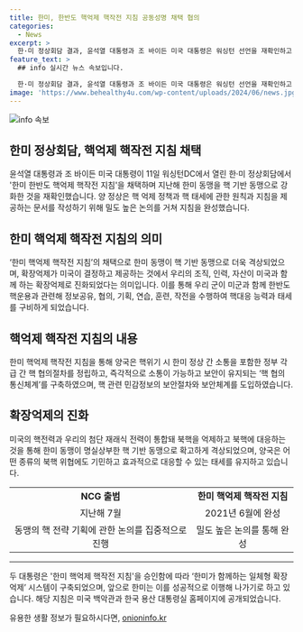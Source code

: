```yaml
---
title: 한미, 한반도 핵억제 핵작전 지침 공동성명 채택 협의
categories:
  - News
excerpt: >
  한·미 정상회담 결과, 윤석열 대통령과 조 바이든 미국 대통령은 워싱턴 선언을 재확인하고 한반도 핵억제 핵작전 지침을 채택했다. 이로써 한미 간 핵작전 지침이 완성되었고, 확장억제 시스템이 구축되었다. 미국의 핵전력과 한국의 재래식 전력이 통합돼 북핵을 억제하고 대응하는 일체형 시스템이 만들어졌으며, 핵 위기 시 소통체계와 보안체계를 구축했음을 알렸다. 지침은 한국과 미국의 공식 홈페이지에 공개되며, 미래에는 한미가 북핵 위협에 대비하고 효과적으로 대응할 수 있는 태세를 유지할 계획이다.
feature_text: >
  ## info 실시간 뉴스 속보입니다.

  한·미 정상회담 결과, 윤석열 대통령과 조 바이든 미국 대통령은 워싱턴 선언을 재확인하고 한반도 핵억제 핵작전 지침을 채택했다. 이로써 한미 간 핵작전 지침이 완성되었고, 확장억제 시스템이 구축되었다. 미국의 핵전력과 한국의 재래식 전력이 통합돼 북핵을 억제하고 대응하는 일체형 시스템이 만들어졌으며, 핵 위기 시 소통체계와 보안체계를 구축했음을 알렸다. 지침은 한국과 미국의 공식 홈페이지에 공개되며, 미래에는 한미가 북핵 위협에 대비하고 효과적으로 대응할 수 있는 태세를 유지할 계획이다.
image: 'https://www.behealthy4u.com/wp-content/uploads/2024/06/news.jpg'
---
```


<p><img src="https://www.behealthy4u.com/wp-content/uploads/2024/06/news.jpg" alt="info 속보" /></p>

<h2 data-ke-size="size26">한미 정상회담, 핵억제 핵작전 지침 채택</h2>

<p data-ke-size="size16">윤석열 대통령과 조 바이든 미국 대통령이 11일 워싱턴DC에서 열린 한·미 정상회담에서 '한미 한반도 핵억제 핵작전 지침'을 채택하며 지난해 한미 동맹을 핵 기반 동맹으로 강화한 것을 재확인했습니다. 양 정상은 핵 억제 정책과 핵 태세에 관한 원칙과 지침을 제공하는 문서를 작성하기 위해 밀도 높은 논의를 거쳐 지침을 완성했습니다.</p>

<h2 data-ke-size="size26">한미 핵억제 핵작전 지침의 의미</h2>

<p data-ke-size="size16">‘한미 핵억제 핵작전 지침’의 채택으로 한미 동맹이 핵 기반 동맹으로 더욱 격상되었으며, 확장억제가 미국이 결정하고 제공하는 것에서 우리의 조직, 인력, 자산이 미국과 함께 하는 확장억제로 진화되었다는 의미입니다. 이를 통해 우리 군이 미군과 함께 한반도 핵운용과 관련해 정보공유, 협의, 기획, 연습, 훈련, 작전을 수행하여 핵대응 능력과 태세를 구비하게 되었습니다.</p>

<h2 data-ke-size="size26">핵억제 핵작전 지침의 내용</h2>

<p data-ke-size="size16">한미 핵억제 핵작전 지침을 통해 양국은 핵위기 시 한미 정상 간 소통을 포함한 정부 각급 간 핵 협의절차를 정립하고, 즉각적으로 소통이 가능하고 보안이 유지되는 ‘핵 협의 통신체계’를 구축하였으며, 핵 관련 민감정보의 보안절차와 보안체계를 도입하였습니다.</p>

<h2 data-ke-size="size26">확장억제의 진화</h2>

<p data-ke-size="size16">미국의 핵전력과 우리의 첨단 재래식 전력이 통합돼 북핵을 억제하고 북핵에 대응하는 것을 통해 한미 동맹이 명실상부한 핵 기반 동맹으로 확고하게 격상되었으며, 양국은 어떤 종류의 북핵 위협에도 기민하고 효과적으로 대응할 수 있는 태세를 유지하고 있습니다.</p>

<table>
  <tr>
    <td style="text-align: center; height: 17px;"><b>NCG 출범</b></td>
    <td style="text-align: center; height: 17px;"><b>한미 핵억제 핵작전 지침</b></td>
  </tr>
  <tr>
    <td style="text-align: center; height: 17px;">지난해 7월</td>
    <td style="text-align: center; height: 17px;">2021년 6월에 완성</td>
  </tr>
  <tr>
    <td style="text-align: center; height: 17px;">동맹의 핵 전략 기획에 관한 논의를 집중적으로 진행</td>
    <td style="text-align: center; height: 17px;">밀도 높은 논의를 통해 완성</td>
  </tr>
</table>

<hr>

<p data-ke-size="size16">두 대통령은 '한미 핵억제 핵작전 지침'을 승인함에 따라 ‘한미가 함께하는 일체형 확장억제’ 시스템이 구축되었으며, 앞으로 한미는 이를 성공적으로 이행해 나가기로 하고 있습니다. 해당 지침은 미국 백악관과 한국 용산 대통령실 홈페이지에 공개되었습니다. </p>
유용한 생활 정보가 필요하시다면, <a href="https://onioninfo.kr" rel="dofollow">onioninfo.kr</a>


